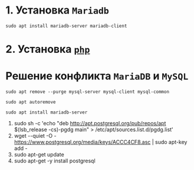 # 1. Установка `Mariadb`
```
sudo apt install mariadb-server mariadb-client
```
# 2. Установка [`php`](https://github.com/Z0DEN/Docker-server/blob/main/PHP/Install.md)
# Решение конфликта `MariaDB` и `MySQL`
```
sudo apt remove --purge mysql-server mysql-client mysql-common
```
```
sudo apt autoremove
```
```
sudo apt install mariadb-server
```

1. sudo sh -c 'echo "deb http://apt.postgresql.org/pub/repos/apt $(lsb_release -cs)-pgdg main" > /etc/apt/sources.list.d/pgdg.list'
2. wget --quiet -O - https://www.postgresql.org/media/keys/ACCC4CF8.asc | sudo apt-key add -
3. sudo apt-get update
4. sudo apt-get -y install postgresql